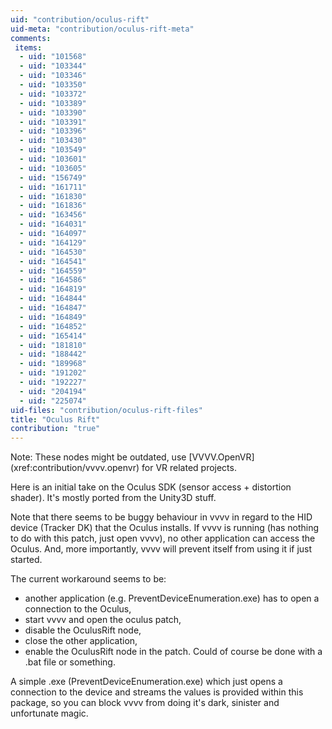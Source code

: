 ```yaml
---
uid: "contribution/oculus-rift"
uid-meta: "contribution/oculus-rift-meta"
comments: 
 items: 
  - uid: "101568"
  - uid: "103344"
  - uid: "103346"
  - uid: "103350"
  - uid: "103372"
  - uid: "103389"
  - uid: "103390"
  - uid: "103391"
  - uid: "103396"
  - uid: "103430"
  - uid: "103549"
  - uid: "103601"
  - uid: "103605"
  - uid: "156749"
  - uid: "161711"
  - uid: "161830"
  - uid: "161836"
  - uid: "163456"
  - uid: "164031"
  - uid: "164097"
  - uid: "164129"
  - uid: "164530"
  - uid: "164541"
  - uid: "164559"
  - uid: "164586"
  - uid: "164819"
  - uid: "164844"
  - uid: "164847"
  - uid: "164849"
  - uid: "164852"
  - uid: "165414"
  - uid: "181810"
  - uid: "188442"
  - uid: "189968"
  - uid: "191202"
  - uid: "192227"
  - uid: "204194"
  - uid: "225074"
uid-files: "contribution/oculus-rift-files"
title: "Oculus Rift"
contribution: "true"
---
```


<div class="box">
Note:
These nodes might be outdated, use [VVVV.OpenVR](xref:contribution/vvvv.openvr) for VR related projects. 
</div>

Here is an initial take on the Oculus SDK (sensor access + distortion shader). It's mostly ported from the Unity3D stuff.

Note that there seems to be buggy behaviour in vvvv in regard to the HID device (Tracker DK) that the Oculus installs. If vvvv is running (has nothing to do with this patch, just open vvvv), no other application can access the Oculus. And, more importantly, vvvv will prevent itself from using it if just started.

The current workaround seems to be:
* another application (e.g. PreventDeviceEnumeration.exe) has to open a connection to the Oculus,
* start vvvv and open the oculus patch,
* disable the OculusRift node,
* close the other application,
* enable the OculusRift node in the patch.
Could of course be done with a .bat file or something.

A simple .exe (PreventDeviceEnumeration.exe) which just opens a connection to the device and streams the values is provided within this package, so you can block vvvv from doing it's dark, sinister and unfortunate magic.